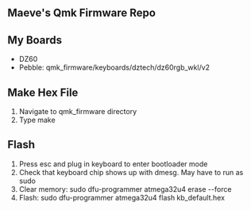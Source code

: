 ## Maeve's Qmk Firmware Repo

## My Boards
* DZ60
* Pebble: qmk_firmware/keyboards/dztech/dz60rgb_wkl/v2

## Make Hex File
1. Navigate to qmk_firmware directory
2. Type make

## Flash
1. Press esc and plug in keyboard to enter bootloader mode
2. Check that keyboard chip shows up with dmesg. May have to run as sudo
3. Clear memory: sudo dfu-programmer atmega32u4 erase --force
4. Flash: sudo dfu-programmer atmega32u4 flash kb_default.hex
